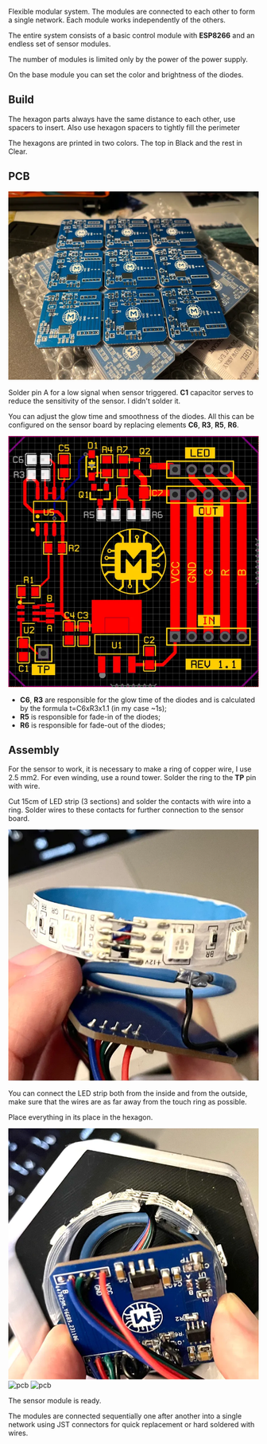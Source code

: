 Flexible modular system. The modules are connected to each other to form a single network. Each module works independently of the others.

The entire system consists of a basic control module with **ESP8266** and an endless set of sensor modules.

The number of modules is limited only by the power of the power supply.

On the base module you can set the color and brightness of the diodes.

## Build
The hexagon parts always have the same distance to each other, use spacers to insert. Also use hexagon spacers to tightly fill the perimeter

The hexagons are printed in two colors. The top in Black and the rest in Clear.

## PCB
![pcb](docs/image_1.webp)

Solder pin A for a low signal when sensor triggered. **C1** capacitor serves to reduce the sensitivity of the sensor. I didn't solder it.

You can adjust the glow time and smoothness of the diodes.
All this can be configured on the sensor board by replacing elements **C6**, **R3**, **R5**, **R6**.

![pcb](docs/image_2.webp)

- **C6**, **R3** are responsible for the glow time of the diodes and is calculated by the formula t=C6xR3x1.1 (in my case ~1s);
- **R5** is responsible for fade-in of the diodes;
- **R6** is responsible for fade-out of the diodes;

## Assembly
For the sensor to work, it is necessary to make a ring of copper wire, I use 2.5 mm2. For even winding, use a round tower. Solder the ring to the **TP** pin with wire. 

Cut 15cm of LED strip (3 sections) and solder the contacts with wire into a ring. Solder wires to these contacts for further connection to the sensor board.

![pcb](docs/image_3.webp)

You can connect the LED strip both from the inside and from the outside, make sure that the wires are as far away from the touch ring as possible.

Place everything in its place in the hexagon.

![pcb](docs/image_4.webp)
![pcb](docs/image_5.gif)
![pcb](docs/image_6.gif)

The sensor module is ready.

The modules are connected sequentially one after another into a single network using JST connectors for quick replacement or hard soldered with wires.
